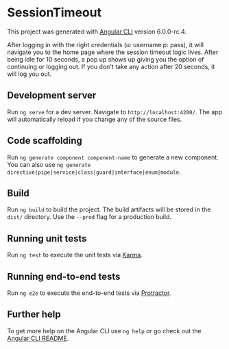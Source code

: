 # SessionTimeout

This project was generated with [Angular CLI](https://github.com/angular/angular-cli) version 6.0.0-rc.4.


After logging in with the right credentials (u: username p: pass), it will navigate you to the home page where the session timeout logic lives. After being idle for 10 seconds, a pop up shows up giving you the option of continuing or logging out. If you don't take any action after 20 seconds, it will log you out. 

## Development server

Run `ng serve` for a dev server. Navigate to `http://localhost:4200/`. The app will automatically reload if you change any of the source files.

## Code scaffolding

Run `ng generate component component-name` to generate a new component. You can also use `ng generate directive|pipe|service|class|guard|interface|enum|module`.

## Build

Run `ng build` to build the project. The build artifacts will be stored in the `dist/` directory. Use the `--prod` flag for a production build.

## Running unit tests

Run `ng test` to execute the unit tests via [Karma](https://karma-runner.github.io).

## Running end-to-end tests

Run `ng e2e` to execute the end-to-end tests via [Protractor](http://www.protractortest.org/).

## Further help

To get more help on the Angular CLI use `ng help` or go check out the [Angular CLI README](https://github.com/angular/angular-cli/blob/master/README.md).
